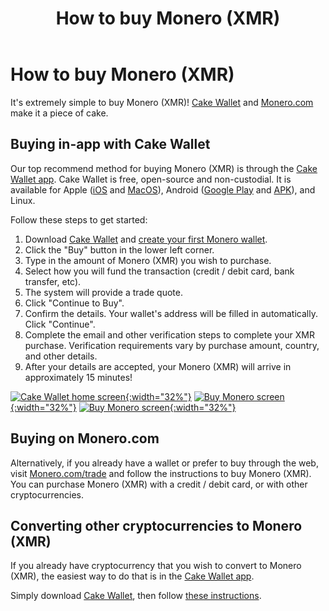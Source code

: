 ﻿---
title: "How to buy Monero (XMR)"
parent: Tutorials
---

# How to buy Monero (XMR)

It's extremely simple to buy Monero (XMR)! [Cake Wallet](https://cakewallet.com) and [Monero.com](https://monero.com) make it a piece of cake.

## Buying in-app with Cake Wallet

Our top recommend method for buying Monero (XMR) is through the [Cake Wallet app](https://cakewallet.com). Cake Wallet is free, open-source and non-custodial. It is available for Apple ([iOS](https://apps.apple.com/us/app/cake-wallet-for-xmr-monero/id1334702542) and [MacOS](https://apps.apple.com/us/app/cake-wallet-for-xmr-monero/id1334702542)), Android ([Google Play](https://play.google.com/store/apps/details?id=com.cakewallet.cake_wallet) and [APK](https://github.com/cake-tech/cake_wallet/releases)), and Linux.

Follow these steps to get started:

1. Download [Cake Wallet](https://cakewallet.com) and [create your first Monero wallet](https://guides.cakewallet.com/docs/basic-features/create-first-wallet/).
2. Click the "Buy" button in the lower left corner.
3. Type in the amount of Monero (XMR) you wish to purchase.
4. Select how you will fund the transaction (credit / debit card, bank transfer, etc).
5. The system will provide a trade quote.
6. Click "Continue to Buy".
7. Confirm the details. Your wallet's address will be filled in automatically. Click "Continue".
8. Complete the email and other verification steps to complete your XMR purchase. Verification requirements vary by purchase amount, country, and other details.
10. After your details are accepted, your Monero (XMR) will arrive in approximately 15 minutes!

[![Cake Wallet home screen](/images/tutorials-buy-monero-1.jpg){:width="32%"}](/images/tutorials-buy-monero-1.jpg)
[![Buy Monero screen](/images/tutorials-buy-monero-2.jpg){:width="32%"}](/images/tutorials-buy-monero-2.jpg)
[![Buy Monero screen](/images/tutorials-buy-monero-3.jpg){:width="32%"}](/images/tutorials-buy-monero-3.jpg)

## Buying on Monero.com

Alternatively, if you already have a wallet or prefer to buy through the web, visit [Monero.com/trade](https://monero.com/trade) and follow the instructions to buy Monero (XMR). You can purchase Monero (XMR) with a credit / debit card, or with other cryptocurrencies.

## Converting other cryptocurrencies to Monero (XMR)

If you already have cryptocurrency that you wish to convert to Monero (XMR), the easiest way to do that is in the [Cake Wallet app](https://cakewallet.com).

Simply download [Cake Wallet](https://cakewallet.com), then follow [these instructions](https://guides.cakewallet.com/docs/basic-features/exchange/).
